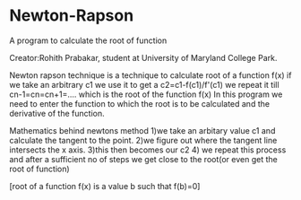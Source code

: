 # Newton-Rapson
A program to calculate the root of function

Creator:Rohith Prabakar, student at University of Maryland College Park.

Newton rapson technique is a technique to calculate root of a function f(x)
if we take an arbitrary c1 we use it to get a c2=c1-f(c1)/f'(c1)
we repeat it till cn-1=cn=cn+1=.... which is the root of the function f(x)
In this program we need to enter the function to which the root is to be calculated and the derivative of the function.

Mathematics behind newtons method
1)we take an arbitary value c1 and calculate the tangent to the point.
2)we figure out where the tangent line intersects the x axis.
3)this then becomes our c2
4) we repeat this process and after a sufficient no of steps we get close to the root(or even get the root of function)

[root of a function f(x) is a value b such that f(b)=0]
